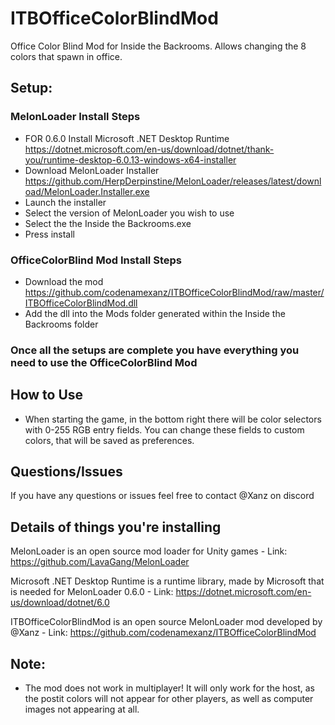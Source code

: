 # ITBOfficeColorBlindMod
Office Color Blind Mod for Inside the Backrooms. Allows changing the 8 colors that spawn in office.

## Setup:

### MelonLoader Install Steps
  - FOR 0.6.0 Install Microsoft .NET Desktop Runtime https://dotnet.microsoft.com/en-us/download/dotnet/thank-you/runtime-desktop-6.0.13-windows-x64-installer
  - Download MelonLoader Installer https://github.com/HerpDerpinstine/MelonLoader/releases/latest/download/MelonLoader.Installer.exe
  - Launch the installer
  - Select the version of MelonLoader you wish to use
  - Select the the Inside the Backrooms.exe
  - Press install

### OfficeColorBlind Mod Install Steps
  - Download the mod https://github.com/codenamexanz/ITBOfficeColorBlindMod/raw/master/ITBOfficeColorBlindMod.dll
  - Add the dll into the Mods folder generated within the Inside the Backrooms folder


### Once all the setups are complete you have everything you need to use the OfficeColorBlind Mod

## How to Use
  - When starting the game, in the bottom right there will be color selectors with 0-255 RGB entry fields. You can change these fields to custom colors, that will be saved as preferences.

## Questions/Issues
If you have any questions or issues feel free to contact @Xanz on discord


## Details of things you're installing
MelonLoader is an open source mod loader for Unity games - Link: https://github.com/LavaGang/MelonLoader

Microsoft .NET Desktop Runtime is a runtime library, made by Microsoft that is needed for MelonLoader 0.6.0 - Link: https://dotnet.microsoft.com/en-us/download/dotnet/6.0

ITBOfficeColorBlindMod is an open source MelonLoader mod developed by @Xanz - Link: https://github.com/codenamexanz/ITBOfficeColorBlindMod

## Note:
 - The mod does not work in multiplayer! It will only work for the host, as the postit colors will not appear for other players, as well as computer images not appearing at all.
